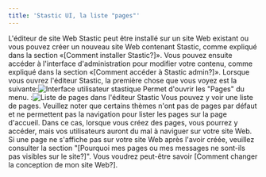 ```yaml
---
title: 'Stastic UI, la liste "pages"'
---
```

L'éditeur de site Web Stastic peut être installé sur un site Web existant ou vous pouvez créer un nouveau site Web contenant Stastic, comme expliqué dans la section «[Comment installer Stastic?]». Vous pouvez ensuite accéder à l'interface d'administration pour modifier votre contenu, comme expliqué dans la section «[Comment accéder à Stastic admin?]». Lorsque vous ouvrez l'éditeur Stastic, la première chose que vous voyez est la suivante:![Interface utilisateur stastique](https://www.stastic.net//assets/2019-08-03-775924.png) Permet d'ouvrir les "Pages" du menu. :![Liste de pages dans l'éditeur Stastic](https://www.stastic.net//assets/2019-08-04-801169.png) Vous pouvez y voir une liste de pages. Veuillez noter que certains thèmes n'ont pas de pages par défaut et ne permettent pas la navigation pour lister les pages sur la page d'accueil. Dans ce cas, lorsque vous créez des pages, vous pourrez y accéder, mais vos utilisateurs auront du mal à naviguer sur votre site Web. Si une page ne s'affiche pas sur votre site Web après l'avoir créée, veuillez consulter la section "[Pourquoi mes pages ou mes messages ne sont-ils pas visibles sur le site?]". Vous voudrez peut-être savoir [Comment changer la conception de mon site Web?].
